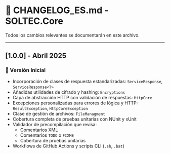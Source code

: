 # 📝 CHANGELOG_ES.md - SOLTEC.Core

Todos los cambios relevantes se documentarán en este archivo.

---

## [1.0.0] - Abril 2025

### 🎉 Versión Inicial

- Incorporación de clases de respuesta estandarizadas: `ServiceResponse`, `ServiceResponse<T>`
- Añadidas utilidades de cifrado y hashing: `Encryptions`
- Capa de abstracción HTTP con validación de respuestas: `HttpCore`
- Excepciones personalizadas para errores de lógica y HTTP: `ResultException`, `HttpCoreException`
- Clase de gestión de archivos: `FileManagment`
- Cobertura completa de pruebas unitarias con NUnit y xUnit
- Validador de precompilación que revisa:
  - Comentarios XML
  - Comentarios `TODO` o `FIXME`
  - Cobertura de pruebas unitarias
- Workflows de GitHub Actions y scripts CLI (`.sh`, `.bat`)